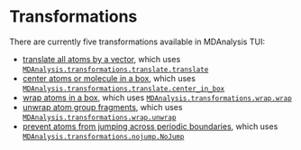 # Transformations

There are currently five transformations available in MDAnalysis TUI:

- [translate all atoms by a vector](translate.md), which uses [`MDAnalysis.transformations.translate.translate`](https://docs.mdanalysis.org/stable/documentation_pages/transformations/translate.html#MDAnalysis.transformations.translate.translate)
- [center atoms or molecule in a box](center-in-box.md), which uses [`MDAnalysis.transformations.translate.center_in_box`](https://docs.mdanalysis.org/stable/documentation_pages/transformations/translate.html#MDAnalysis.transformations.translate.center_in_box)
- [wrap atoms in a box](wrap.md), which uses [`MDAnalysis.transformations.wrap.wrap`](https://docs.mdanalysis.org/stable/documentation_pages/transformations/wrap.html#MDAnalysis.transformations.wrap.wrap)
- [unwrap atom group fragments](unwrap.md), which uses [`MDAnalysis.transformations.wrap.unwrap`](https://docs.mdanalysis.org/stable/documentation_pages/transformations/wrap.html#MDAnalysis.transformations.wrap.unwrap)
- [prevent atoms from jumping across periodic boundaries](nojump.md), which uses [`MDAnalysis.transformations.nojump.NoJump`](https://docs.mdanalysis.org/stable/documentation_pages/transformations/nojump.html#MDAnalysis.transformations.nojump.NoJump)
